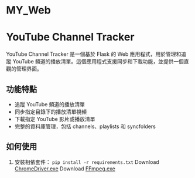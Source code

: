 # MY_Web

# YouTube Channel Tracker

YouTube Channel Tracker 是一個基於 Flask 的 Web 應用程式，用於管理和追蹤 YouTube 頻道的播放清單。這個應用程式支援同步和下載功能，並提供一個直觀的管理界面。

## 功能特點

- 追蹤 YouTube 頻道的播放清單
- 同步指定目錄下的播放清單視頻
- 下載指定 YouTube 影片或播放清單
- 完整的資料庫管理，包括 channels、playlists 和 syncfolders

## 如何使用

1. 安裝相依套件：
   ```pip install -r requirements.txt```
   Download [ChromeDriver.exe](https://googlechromelabs.github.io/chrome-for-testing/#stable)
   Download [FFmpeg.exe](https://www.gyan.dev/ffmpeg/builds/)

